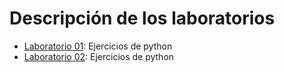 # Descripción de los laboratorios

* [Laboratorio 01](Lab_01_RodrigoM.ipynb): Ejercicios de python
* [Laboratorio 02](lab_02_RodrigoM.ipynb): Ejercicios de python
